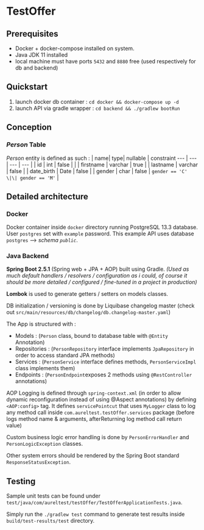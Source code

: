 # TestOffer

## Prerequisites

- Docker + docker-compose installed on system.
- Java JDK 11 installed
- local machine must have ports `5432` and `8880` free (used respectively for db and backend)

## Quickstart

1. launch docker db container : `cd docker && docker-compose up -d`
2. launch API via gradle wrapper : `cd backend && ./gradlew bootRun`

## Conception

### _Person_ Table

_Person_ entity is defined as such :
| name| type| nullable | constraint
--- | --- | --- | --- |
| id | int | false | |
| firstname | varchar | true |
| lastname | varchar | false |
| date_birth | Date | false |
| gender | char | false | `gender == 'C' \|\| gender == 'M'` |

## Detailed architecture

### Docker

Docker container inside `docker` directory running PostgreSQL 13.3 database.
User `postgres` set with `example` password.
This example API uses database `postgres` --> _schema `public`_.

### Java Backend

**Spring Boot 2.5.1** (Spring web + JPA + AOP) built using Gradle.
_(Used as much default handlers / resolvers / configuration as i could, of course it should be more detailed / configured / fine-tuned in a project in production)_

**Lombok** is used to generate getters / setters on models classes.

DB initialization / versioning is done by Liquibase changelog master (check out `src/main/resources/db/changelog/db.changelog-master.yaml`)

The App is structured with :

- Models : (`Person` class, bound to database table with `@Entity` Annotation)
- Repositories : (`PersonRepository` interface implements `JpaRepository` in order to access standard JPA methods)
- Services : (`PersonService` interface defines methods, `PersonServiceImpl` class implements them)
- Endpoints : (`PersonEndpoint`exposes 2 methods using `@RestController` annotations)

AOP Logging is defined through `spring-context.xml` (in order to allow dynamic reconfiguration instead of using @Aspect annotations) by defining `<AOP:config>` tag. It defines `servicePointcut` that uses `MyLogger` class to log any method call inside `com.aureltest.testOffer.services` package (before logs method name & arguments, afterReturning log method call return value)

Custom business logic error handling is done by `PersonErrorHandler` and `PersonLogicException` classes.

Other system errors should be rendered by the Spring Boot standard `ResponseStatusException`.

## Testing

Sample unit tests can be found under `test/java/com/aureltest/testOffer/TestOfferApplicationTests.java`.

Simply run the `./gradlew test` command to generate test results inside `build/test-results/test` directory.
